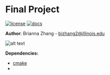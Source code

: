 # Final Project

[![license](https://img.shields.io/badge/license-MIT-green)](LICENSE)
[![docs](https://img.shields.io/badge/docs-yes-brightgreen)](docs/README.md)

**Author**: Brianna Zhang - [bjzhang2@illinois.edu](mailto:example@illinois.edu)

![alt text](final-project-bzhang33/assets/home_screen.png)

**Dependencies:**
* [cmake](https://cmake.org/)
* 



